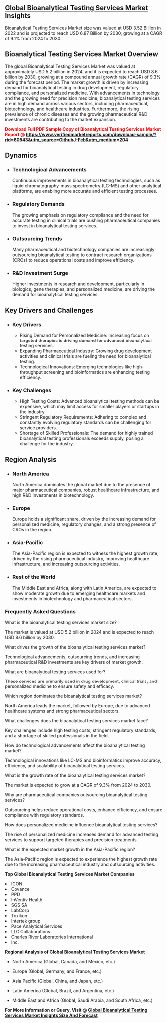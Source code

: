 <h2><a href="https://www.verifiedmarketreports.com/download-sample/?rid=60543&amp;utm_source=GithubJ&amp;utm_medium=204" target="_blank">Global Bioanalytical Testing Services Market</a> Insights</h2><p>Bioanalytical Testing Services Market size was valued at USD 3.52 Billion in 2022 and is projected to reach USD 6.87 Billion by 2030, growing at a CAGR of 9.1% from 2024 to 2030.</p><p> <h2>Bioanalytical Testing Services Market Overview</h2> <p>The global Bioanalytical Testing Services Market was valued at approximately USD 5.2 billion in 2024, and it is expected to reach USD 8.6 billion by 2030, growing at a compound annual growth rate (CAGR) of 9.3% during the forecast period. The market growth is driven by increasing demand for bioanalytical testing in drug development, regulatory compliance, and personalized medicine. With advancements in technology and the growing need for precision medicine, bioanalytical testing services are in high demand across various sectors, including pharmaceutical, biotechnology, and healthcare industries. Furthermore, the rising prevalence of chronic diseases and the growing pharmaceutical R&D investments are contributing to the market expansion.</p> <p><strong><p><span class=""><span style="color: #ff0000;"><strong>Download Full PDF Sample Copy of Bioanalytical Testing Services Market Report</strong> @ </span><a href="https://www.verifiedmarketreports.com/download-sample/?rid=60543&amp;utm_source=GithubJ-Feb&amp;utm_medium=204" target="_blank">https://www.verifiedmarketreports.com/download-sample/?rid=60543&amp;utm_source=GithubJ-Feb&amp;utm_medium=204</a></span></p></strong></p> <h2>Dynamics</h2> <ul> <li><h3>Technological Advancements</h3> Continuous improvements in bioanalytical testing technologies, such as liquid chromatography-mass spectrometry (LC-MS) and other analytical platforms, are enabling more accurate and efficient testing processes.</li> <li><h3>Regulatory Demands</h3> The growing emphasis on regulatory compliance and the need for accurate testing in clinical trials are pushing pharmaceutical companies to invest in bioanalytical testing services.</li> <li><h3>Outsourcing Trends</h3> Many pharmaceutical and biotechnology companies are increasingly outsourcing bioanalytical testing to contract research organizations (CROs) to reduce operational costs and improve efficiency.</li> <li><h3>R&D Investment Surge</h3> Higher investments in research and development, particularly in biologics, gene therapies, and personalized medicine, are driving the demand for bioanalytical testing services.</li> </ul> <h2>Key Drivers and Challenges</h2> <ul> <li><h3>Key Drivers</h3> <ul> <li>Rising Demand for Personalized Medicine: Increasing focus on targeted therapies is driving demand for advanced bioanalytical testing services.</li> <li>Expanding Pharmaceutical Industry: Growing drug development activities and clinical trials are fueling the need for bioanalytical testing.</li> <li>Technological Innovations: Emerging technologies like high-throughput screening and bioinformatics are enhancing testing efficiency.</li> </ul> </li> <li><h3>Key Challenges</h3> <ul> <li>High Testing Costs: Advanced bioanalytical testing methods can be expensive, which may limit access for smaller players or startups in the industry.</li> <li>Stringent Regulatory Requirements: Adhering to complex and constantly evolving regulatory standards can be challenging for service providers.</li> <li>Shortage of Skilled Professionals: The demand for highly trained bioanalytical testing professionals exceeds supply, posing a challenge for the industry.</li> </ul> </li> </ul> <h2>Region Analysis</h2> <ul> <li><h3>North America</h3> North America dominates the global market due to the presence of major pharmaceutical companies, robust healthcare infrastructure, and high R&D investments in biotechnology.</li> <li><h3>Europe</h3> Europe holds a significant share, driven by the increasing demand for personalized medicine, regulatory changes, and a strong presence of CROs in the region.</li> <li><h3>Asia-Pacific</h3> The Asia-Pacific region is expected to witness the highest growth rate, driven by the rising pharmaceutical industry, improving healthcare infrastructure, and increasing outsourcing activities.</li> <li><h3>Rest of the World</h3> The Middle East and Africa, along with Latin America, are expected to show moderate growth due to emerging healthcare markets and investments in biotechnology and pharmaceutical sectors.</li> </ul> <h3>Frequently Asked Questions</h3> <p>What is the bioanalytical testing services market size?</p> <p>The market is valued at USD 5.2 billion in 2024 and is expected to reach USD 8.6 billion by 2030.</p> <p>What drives the growth of the bioanalytical testing services market?</p> <p>Technological advancements, outsourcing trends, and increasing pharmaceutical R&D investments are key drivers of market growth.</p> <p>What are bioanalytical testing services used for?</p> <p>These services are primarily used in drug development, clinical trials, and personalized medicine to ensure safety and efficacy.</p> <p>Which region dominates the bioanalytical testing services market?</p> <p>North America leads the market, followed by Europe, due to advanced healthcare systems and strong pharmaceutical sectors.</p> <p>What challenges does the bioanalytical testing services market face?</p> <p>Key challenges include high testing costs, stringent regulatory standards, and a shortage of skilled professionals in the field.</p> <p>How do technological advancements affect the bioanalytical testing market?</p> <p>Technological innovations like LC-MS and bioinformatics improve accuracy, efficiency, and scalability of bioanalytical testing services.</p> <p>What is the growth rate of the bioanalytical testing services market?</p> <p>The market is expected to grow at a CAGR of 9.3% from 2024 to 2030.</p> <p>Why are pharmaceutical companies outsourcing bioanalytical testing services?</p> <p>Outsourcing helps reduce operational costs, enhance efficiency, and ensure compliance with regulatory standards.</p> <p>How does personalized medicine influence bioanalytical testing services?</p> <p>The rise of personalized medicine increases demand for advanced testing services to support targeted therapies and precision treatments.</p> <p>What is the expected market growth in the Asia-Pacific region?</p> <p>The Asia-Pacific region is expected to experience the highest growth rate due to the increasing pharmaceutical industry and outsourcing activities.</p> </p><p><strong>Top Global Bioanalytical Testing Services Market Companies</strong></p><div data-test-id=""><p><li>ICON</li><li> Covance</li><li> PPD</li><li> InVentiv Health</li><li> SGS SA</li><li> LabCorp</li><li> Toxikon</li><li> Intertek group</li><li> Pace Analytical Services</li><li> LLC.Collaborations</li><li> Charles River Laboratories International</li><li> Inc.</li></p><div><strong>Regional Analysis of&nbsp;Global Bioanalytical Testing Services Market</strong></div><ul><li dir="ltr"><p dir="ltr">North America&nbsp;(Global, Canada, and Mexico, etc.)</p></li><li dir="ltr"><p dir="ltr">Europe (Global, Germany, and France, etc.)</p></li><li dir="ltr"><p dir="ltr">Asia Pacific&nbsp;(Global, China, and Japan, etc.)</p></li><li dir="ltr"><p dir="ltr">Latin America&nbsp;(Global, Brazil, and Argentina, etc.)</p></li><li dir="ltr">Middle East and Africa&nbsp;(Global, Saudi Arabia, and South Africa, etc.)</li></ul><p><strong>For More Information or Query, Visit @&nbsp;</strong><strong><a href="https://www.verifiedmarketreports.com/product/global-bioanalytical-testing-services-market-2018-by-manufacturers-regions-type-and-application-forecast-to-2023/?utm_source=GithubJ&amp;utm_medium=204" target="_blank">Global Bioanalytical Testing Services Market Insights Size And Forecast</a></strong></p></div>
